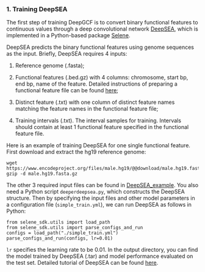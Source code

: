 ### 1. Training DeepSEA

The first step of training DeepGCF is to convert binary functional features to continuous values through a deep convolutional network [DeepSEA](https://www.nature.com/articles/nmeth.3547), which is implemented in a Python-based package [Selene](https://github.com/FunctionLab/selene).

DeepSEA predicts the binary functional features using genome sequences as the input. Briefly, DeepSEA requires 4 inputs:

1)  Reference genome (.fasta);

2)  Functional features (.bed.gz) with 4 columns: chromosome, start bp, end bp, name of the feature. Detailed instructions of preparing a functional feature file can be found [here](https://github.com/FunctionLab/selene/blob/master/tutorials/getting_started_with_selene/getting_started_with_selene.ipynb);

3)  Distinct feature (.txt) with one column of distinct feature names matching the feature names in the functional feature file;

4)  Training intervals (.txt). The interval samples for training. Intervals should contain at least 1 functional feature specified in the functional feature file.

Here is an example of training DeepSEA for one single functional feature. First download and extract the hg19 reference genome:

```         
wget https://www.encodeproject.org/files/male.hg19/@@download/male.hg19.fasta.gz
gzip -d male.hg19.fasta.gz
```

The other 3 required input files can be found in [DeepSEA_example](https://github.com/liangend/DeepGCF/tree/main/DeepSEA_example). You also need a Python script `deeperdeepsea.py`, which constructs the DeepSEA structure. Then by specifying the input files and other model parameters in a configuration file (`simple_train.yml`), we can run DeepSEA as follows in Python:

```         
from selene_sdk.utils import load_path
from selene_sdk.utils import parse_configs_and_run
configs = load_path("./simple_train.yml")
parse_configs_and_run(configs, lr=0.01)
```

`lr` specifies the learning rate to be 0.01. In the output directory, you can find the model trained by DeepSEA (.tar) and model performance evaluated on the test set. Detailed tutorial of DeepSEA can be found [here](https://github.com/FunctionLab/selene).



